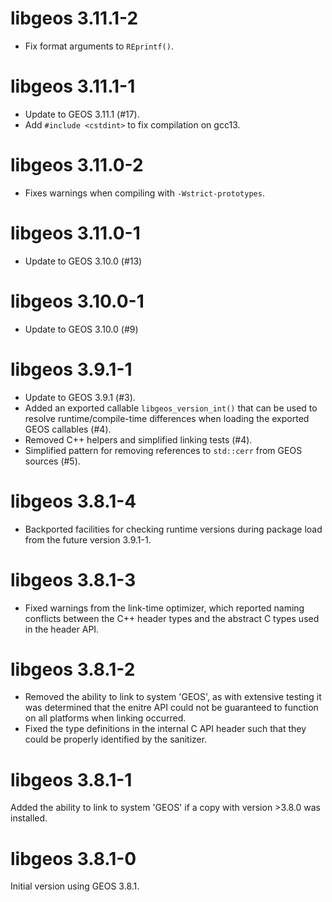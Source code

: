 # libgeos 3.11.1-2

* Fix format arguments to `REprintf()`.

# libgeos 3.11.1-1

* Update to GEOS 3.11.1 (#17).
* Add `#include <cstdint>` to fix compilation on gcc13.

# libgeos 3.11.0-2

* Fixes warnings when compiling with `-Wstrict-prototypes`.

# libgeos 3.11.0-1

* Update to GEOS 3.10.0 (#13)

# libgeos 3.10.0-1

* Update to GEOS 3.10.0 (#9)

# libgeos 3.9.1-1

* Update to GEOS 3.9.1 (#3).
* Added an exported callable `libgeos_version_int()` that can be used
  to resolve runtime/compile-time differences 
  when loading the exported GEOS callables (#4).
* Removed C++ helpers and simplified linking tests (#4).
* Simplified pattern for removing references to `std::cerr` from
  GEOS sources (#5).

# libgeos 3.8.1-4

* Backported facilities for checking runtime versions during package
  load from the future version 3.9.1-1.

# libgeos 3.8.1-3

* Fixed warnings from the link-time optimizer, which reported naming 
  conflicts between the C++ header types and the abstract C types 
  used in the header API.

# libgeos 3.8.1-2

* Removed the ability to link to system 'GEOS', as with extensive testing
  it was determined that the enitre API could not be guaranteed to function
  on all platforms when linking occurred.
* Fixed the type definitions in the internal C API header such that they
  could be properly identified by the sanitizer.

# libgeos 3.8.1-1

Added the ability to link to system 'GEOS' if a copy with version >3.8.0
was installed.


# libgeos 3.8.1-0

Initial version using GEOS 3.8.1.
